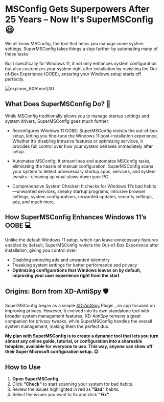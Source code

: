 # MSConfig Gets Superpowers After 25 Years – Now It's SuperMSConfig 😃

We all know MSConfig, the tool that helps you manage some system settings. SuperMSConfig takes things a step further by automating many of these tasks

Built specifically for Windows 11, it not only enhances system configuration but also customizes your system right after installation by revisiting the Out-of-Box Experience (OOBE), ensuring your Windows setup starts off perfectly.

![explorer_RXAtme7j3U](https://github.com/user-attachments/assets/aee2a212-2393-4689-b077-c28262ba64f2)


## What Does SuperMSConfig Do? 🎯
While MSConfig traditionally allows you to manage startup settings and system drivers, SuperMSConfig goes much further:

- Reconfigures Windows 11 OOBE: SuperMSConfig revisits the out-of-box setup, letting you fine-tune the Windows 11 post-installation experience. Whether it’s disabling intrusive features or optimizing services, it provides full control over how your system behaves immediately after setup.

- Automates MSConfig: It streamlines and automates MSConfig tasks, eliminating the hassle of manual configuration. SuperMSConfig scans your system to detect unnecessary startup apps, services, and system tweaks—cleaning up what slows down your PC.

- Comprehensive System Checker: It checks for Windows 11’s bad habits—unwanted services, sneaky startup programs, intrusive browser settings, system configurations, unwanted updates, security settings, ads, and much more.

## How SuperMSConfig Enhances Windows 11’s OOBE 💻
Unlike the default Windows 11 setup, which can leave unnecessary features enabled by default, SuperMSConfig revisits the Out-of-Box Experience after installation, giving you control over:

- Disabling annoying ads and unwanted telemetry
- Tweaking system settings for better performance and privacy
- **Optimizing configurations that Windows leaves on by default, improving your user experience right from the start**


## Origins: Born from XD-AntiSpy 🛡️
SuperMSConfig began as a simple [XD-AntiSpy](https://github.com/builtbybel/xd-AntiSpy) Plugin , an app focused on improving privacy. However, it evolved into its own standalone tool with broader system management features. XD-AntiSpy remains a great companion for privacy tweaks, while SuperMSConfig handles the overall system management, making them the perfect duo.

**My plan with SuperMSConfig is to create a dynamic tool that lets you turn almost any online guide, tutorial, or configuration into a shareable template, available for everyone to use. This way, anyone can show off their Super Microsoft configuration setup. 😉**

## How to Use
1. **Open** **SuperMSConfig**.
2. Click **"Check"** to start scanning your system for bad habits.
3. Review the issues highlighted in red as **"Bad"** habits.
4. Select the issues you want to fix and click **"Fix"**.


